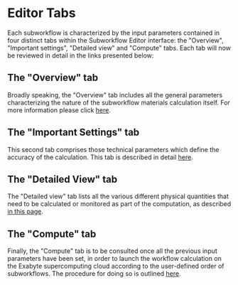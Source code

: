 # Editor Tabs  

Each subworkflow is characterized by the input parameters contained in four distinct tabs within the Subworkflow Editor interface: the "Overview", "Important settings", "Detailed view" and "Compute" tabs. Each tab will now be reviewed in detail in the links presented below:

## The "Overview" tab

Broadly speaking, the "Overview" tab includes all the general parameters characterizing the nature of the subworkflow materials calculation itself. For more information please click [here](overview.md).   

## The "Important Settings" tab

This second tab comprises those technical parameters which define the accuracy of the calculation. This tab is described in detail [here](important-settings.md).

## The "Detailed View" tab

The "Detailed view" tab lists all the various different physical quantities that need to be calculated or monitored as part of the computation, as described [in this page](detailed-view.md). 

## The "Compute" tab 

Finally, the "Compute" tab is to be consulted once all the previous input parameters have been set, in order to launch the workflow calculation on the Exabyte supercomputing cloud according to the user-defined order of subworkflows. The procedure for doing so is outlined [here](compute.md). 
